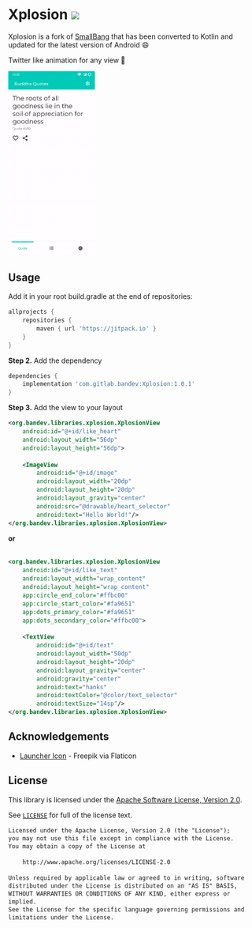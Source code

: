 # Xplosion [![](https://jitpack.io/v/com.gitlab.bandev/Xplosion.svg)](https://jitpack.io/#com.gitlab.bandev/Xplosion)

Xplosion is a fork of [SmallBang](https://github.com/hanks-zyh/SmallBang) that has been converted to Kotlin and updated for the latest version of Android :smile:

Twitter like animation for any view :heartbeat:

<img src="screenshots/demo.gif" width="35%" /> 

## Usage

Add it in your root build.gradle at the end of repositories:
```groovy
allprojects {
    repositories {
        maven { url 'https://jitpack.io' }
    }
}
```

**Step 2.** Add the dependency
```groovy
dependencies {
    implementation 'com.gitlab.bandev:Xplosion:1.0.1'
}
```

**Step 3.** Add the view to your layout
```xml
<org.bandev.libraries.xplosion.XplosionView
    android:id="@+id/like_heart"
    android:layout_width="56dp"
    android:layout_height="56dp">

    <ImageView
        android:id="@+id/image"
        android:layout_width="20dp"
        android:layout_height="20dp"
        android:layout_gravity="center"
        android:src="@drawable/heart_selector"
        android:text="Hello World!"/>
</org.bandev.libraries.xplosion.XplosionView>
```
**or**

```xml

<org.bandev.libraries.xplosion.XplosionView
    android:id="@+id/like_text"
    android:layout_width="wrap_content"
    android:layout_height="wrap_content"
    app:circle_end_color="#ffbc00"
    app:circle_start_color="#fa9651"
    app:dots_primary_color="#fa9651"
    app:dots_secondary_color="#ffbc00">

    <TextView
        android:id="@+id/text"
        android:layout_width="50dp"
        android:layout_height="20dp"
        android:layout_gravity="center"
        android:gravity="center"
        android:text="hanks"
        android:textColor="@color/text_selector"
        android:textSize="14sp"/>
</org.bandev.libraries.xplosion.XplosionView>
```

## Acknowledgements

- [Launcher Icon](https://www.flaticon.com/authors/freepik) - Freepik via Flaticon

## License

This library is licensed under the [Apache Software License, Version 2.0](http://www.apache.org/licenses/LICENSE-2.0).

See [`LICENSE`](LICENSE) for full of the license text.

    Licensed under the Apache License, Version 2.0 (the "License");
    you may not use this file except in compliance with the License.
    You may obtain a copy of the License at

        http://www.apache.org/licenses/LICENSE-2.0

    Unless required by applicable law or agreed to in writing, software
    distributed under the License is distributed on an "AS IS" BASIS,
    WITHOUT WARRANTIES OR CONDITIONS OF ANY KIND, either express or implied.
    See the License for the specific language governing permissions and
    limitations under the License.

